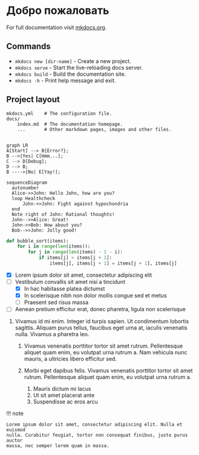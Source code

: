 # Добро пожаловать

For full documentation visit [mkdocs.org](https://www.mkdocs.org).

## Commands

- `mkdocs new [dir-name]` - Create a new project.
- `mkdocs serve` - Start the live-reloading docs server.
- `mkdocs build` - Build the documentation site.
- `mkdocs -h` - Print help message and exit.

## Project layout

    mkdocs.yml    # The configuration file.
    docs/
        index.md  # The documentation homepage.
        ...       # Other markdown pages, images and other files.

```mermaid

graph LR
A[Start] --> B{Error?};
B -->|Yes| C[Hmm...];
C --> D[Debug];
D --> B;
B ---->|No| E[Yay!];

```

```mermaid
sequenceDiagram
  autonumber
  Alice->>John: Hello John, how are you?
  loop Healthcheck
      John->>John: Fight against hypochondria
  end
  Note right of John: Rational thoughts!
  John-->>Alice: Great!
  John->>Bob: How about you?
  Bob-->>John: Jolly good!
```

```py title="bubble_sort.py"
def bubble_sort(items):
    for i in range(len(items)):
        for j in range(len(items) - 1 - i):
            if items[j] > items[j + 1]:
                items[j], items[j + 1] = items[j + 1], items[j]
```

- [x] Lorem ipsum dolor sit amet, consectetur adipiscing elit
- [ ] Vestibulum convallis sit amet nisi a tincidunt
  - [x] In hac habitasse platea dictumst
  - [x] In scelerisque nibh non dolor mollis congue sed et metus
  - [ ] Praesent sed risus massa
- [ ] Aenean pretium efficitur erat, donec pharetra, ligula non scelerisque

1.  Vivamus id mi enim. Integer id turpis sapien. Ut condimentum lobortis
    sagittis. Aliquam purus tellus, faucibus eget urna at, iaculis venenatis
    nulla. Vivamus a pharetra leo.

    1.  Vivamus venenatis porttitor tortor sit amet rutrum. Pellentesque aliquet
        quam enim, eu volutpat urna rutrum a. Nam vehicula nunc mauris, a
        ultricies libero efficitur sed.

    2.  Morbi eget dapibus felis. Vivamus venenatis porttitor tortor sit amet
        rutrum. Pellentesque aliquet quam enim, eu volutpat urna rutrum a.

        1.  Mauris dictum mi lacus
        2.  Ut sit amet placerat ante
        3.  Suspendisse ac eros arcu

!!! note

    Lorem ipsum dolor sit amet, consectetur adipiscing elit. Nulla et euismod
    nulla. Curabitur feugiat, tortor non consequat finibus, justo purus auctor
    massa, nec semper lorem quam in massa.
